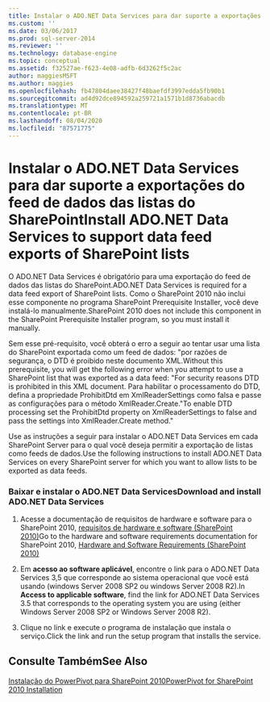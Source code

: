 ```yaml
---
title: Instalar o ADO.NET Data Services para dar suporte a exportações de feed de dados de listas do SharePoint | Microsoft Docs
ms.custom: ''
ms.date: 03/06/2017
ms.prod: sql-server-2014
ms.reviewer: ''
ms.technology: database-engine
ms.topic: conceptual
ms.assetid: f32527ae-f623-4e08-adfb-6d3262f5c2ac
author: maggiesMSFT
ms.author: maggies
ms.openlocfilehash: fb47804daee38427f48baefdf3997edda5fb90b1
ms.sourcegitcommit: ad4d92dce894592a259721a1571b1d8736abacdb
ms.translationtype: MT
ms.contentlocale: pt-BR
ms.lasthandoff: 08/04/2020
ms.locfileid: "87571775"
---
```

# <a name="install-adonet-data-services-to-support-data-feed-exports-of-sharepoint-lists"></a><span data-ttu-id="36817-102">Instalar o ADO.NET Data Services para dar suporte a exportações do feed de dados das listas do SharePoint</span><span class="sxs-lookup"><span data-stu-id="36817-102">Install ADO.NET Data Services to support data feed exports of SharePoint lists</span></span>
  <span data-ttu-id="36817-103">O ADO.NET Data Services é obrigatório para uma exportação do feed de dados das listas do SharePoint.</span><span class="sxs-lookup"><span data-stu-id="36817-103">ADO.NET Data Services is required for a data feed export of SharePoint lists.</span></span> <span data-ttu-id="36817-104">Como o SharePoint 2010 não inclui esse componente no programa SharePoint Prerequisite Installer, você deve instalá-lo manualmente.</span><span class="sxs-lookup"><span data-stu-id="36817-104">SharePoint 2010 does not include this component in the SharePoint Prerequisite Installer program, so you must install it manually.</span></span>  
  
 <span data-ttu-id="36817-105">Sem esse pré-requisito, você obterá o erro a seguir ao tentar usar uma lista do SharePoint exportada como um feed de dados: "por razões de segurança, o DTD é proibido neste documento XML.</span><span class="sxs-lookup"><span data-stu-id="36817-105">Without this prerequisite, you will get the following error when you attempt to use a SharePoint list that was exported as a data feed: "For security reasons DTD is prohibited in this XML document.</span></span> <span data-ttu-id="36817-106">Para habilitar o processamento do DTD, defina a propriedade ProhibitDtd em XmlReaderSettings como falsa e passe as configurações para o método XmlReader.Create."</span><span class="sxs-lookup"><span data-stu-id="36817-106">To enable DTD processing set the ProhibitDtd property on XmlReaderSettings to false and pass the settings into XmlReader.Create method."</span></span>  
  
 <span data-ttu-id="36817-107">Use as instruções a seguir para instalar o ADO.NET Data Services em cada SharePoint Server para o qual você deseja permitir a exportação de listas como feeds de dados.</span><span class="sxs-lookup"><span data-stu-id="36817-107">Use the following instructions to install ADO.NET Data Services on every SharePoint server for which you want to allow lists to be exported as data feeds.</span></span>  
  
### <a name="download-and-install-adonet-data-services"></a><span data-ttu-id="36817-108">Baixar e instalar o ADO.NET Data Services</span><span class="sxs-lookup"><span data-stu-id="36817-108">Download and install ADO.NET Data Services</span></span>  
  
1.  <span data-ttu-id="36817-109">Acesse a documentação de requisitos de hardware e software para o SharePoint 2010, [requisitos de hardware e software (SharePoint 2010)](https://go.microsoft.com/fwlink/?LinkId=169734)</span><span class="sxs-lookup"><span data-stu-id="36817-109">Go to the hardware and software requirements documentation for SharePoint 2010, [Hardware and Software Requirements (SharePoint 2010)](https://go.microsoft.com/fwlink/?LinkId=169734)</span></span>  
  
2.  <span data-ttu-id="36817-110">Em **acesso ao software aplicável**, encontre o link para o ADO.NET Data Services 3,5 que corresponde ao sistema operacional que você está usando (windows Server 2008 SP2 ou windows Server 2008 R2).</span><span class="sxs-lookup"><span data-stu-id="36817-110">In **Access to applicable software**, find the link for ADO.NET Data Services 3.5 that corresponds to the operating system you are using (either Windows Server 2008 SP2 or Windows Server 2008 R2).</span></span>  
  
3.  <span data-ttu-id="36817-111">Clique no link e execute o programa de instalação que instala o serviço.</span><span class="sxs-lookup"><span data-stu-id="36817-111">Click the link and run the setup program that installs the service.</span></span>  
  
## <a name="see-also"></a><span data-ttu-id="36817-112">Consulte Também</span><span class="sxs-lookup"><span data-stu-id="36817-112">See Also</span></span>  
 [<span data-ttu-id="36817-113">Instalação do PowerPivot para SharePoint 2010</span><span class="sxs-lookup"><span data-stu-id="36817-113">PowerPivot for SharePoint 2010 Installation</span></span>](../../../2014/sql-server/install/powerpivot-for-sharepoint-2010-installation.md)  
  
  
